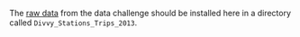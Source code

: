 The [raw data](http://divvybikes.com/datachallenge) from the data challenge should be installed here in a directory called `Divvy_Stations_Trips_2013`.

